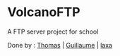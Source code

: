 # VolcanoFTP
A FTP server project for school

Done by : [Thomas](https://github.com/thomasczer) | [Guillaume](https://github.com/guillaumeclement) | [laxa](https://github.com/Laxa)

